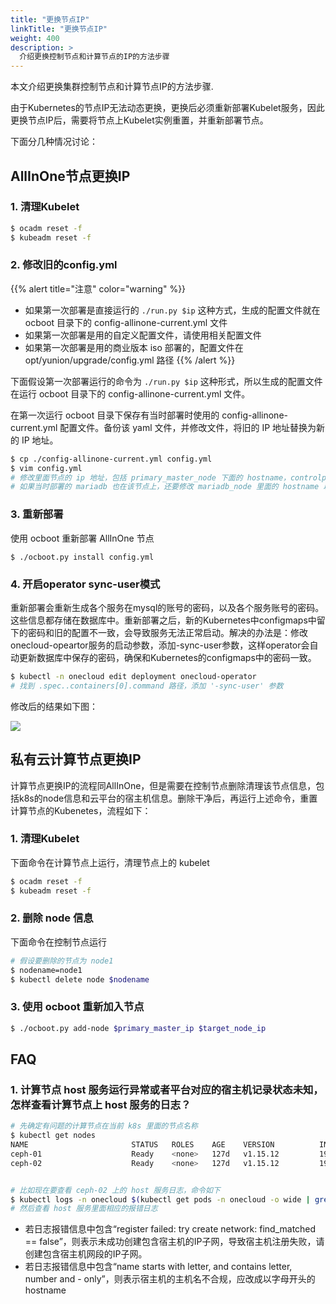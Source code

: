 ```yaml
---
title: "更换节点IP"
linkTitle: "更换节点IP"
weight: 400
description: >
  介绍更换控制节点和计算节点的IP的方法步骤
---
```


本文介绍更换集群控制节点和计算节点IP的方法步骤.

由于Kubernetes的节点IP无法动态更换，更换后必须重新部署Kubelet服务，因此更换节点IP后，需要将节点上Kubelet实例重置，并重新部署节点。

下面分几种情况讨论：

## AllInOne节点更换IP

### 1. 清理Kubelet

```bash
$ ocadm reset -f
$ kubeadm reset -f
```

### 2. 修改旧的config.yml

{{% alert title="注意" color="warning" %}}
- 如果第一次部署是直接运行的 `./run.py $ip` 这种方式，生成的配置文件就在 ocboot 目录下的 config-allinone-current.yml 文件
- 如果第一次部署是用的自定义配置文件，请使用相关配置文件
- 如果第一次部署是用的商业版本 iso 部署的，配置文件在 opt/yunion/upgrade/config.yml 路径
{{% /alert %}}


下面假设第一次部署运行的命令为 `./run.py $ip` 这种形式，所以生成的配置文件在运行 ocboot 目录下的 config-allinone-current.yml 文件。

在第一次运行 ocboot 目录下保存有当时部署时使用的 config-allinone-current.yml 配置文件。备份该 yaml 文件，并修改文件，将旧的 IP 地址替换为新的 IP 地址。

```bash
$ cp ./config-allinone-current.yml config.yml
$ vim config.yml
# 修改里面节点的 ip 地址，包括 primary_master_node 下面的 hostname，controlplane_host
# 如果当时部署的 mariadb 也在该节点上，还要修改 mariadb_node 里面的 hostname 以及 primary_master_node 里面的 db_host
```


### 3. 重新部署

使用 ocboot 重新部署 AllInOne 节点

```
$ ./ocboot.py install config.yml
```

### 4. 开启operator sync-user模式

重新部署会重新生成各个服务在mysql的账号的密码，以及各个服务账号的密码。这些信息都存储在数据库中。重新部署之后，新的Kubernetes中configmaps中留下的密码和旧的配置不一致，会导致服务无法正常启动。解决的办法是：修改onecloud-opeartor服务的启动参数，添加-sync-user参数，这样operator会自动更新数据库中保存的密码，确保和Kubernetes的configmaps中的密码一致。

```bash
$ kubectl -n onecloud edit deployment onecloud-operator
# 找到 .spec..containers[0].command 路径，添加 '-sync-user' 参数
```

修改后的结果如下图：

![](../../quickstart/images/oo_syncuser.png)

## 私有云计算节点更换IP

计算节点更换IP的流程同AllInOne，但是需要在控制节点删除清理该节点信息，包括k8s的node信息和云平台的宿主机信息。删除干净后，再运行上述命令，重置计算节点的Kubenetes，流程如下：

### 1. 清理Kubelet

下面命令在计算节点上运行，清理节点上的 kubelet

```bash
$ ocadm reset -f
$ kubeadm reset -f
```

### 2. 删除 node 信息

下面命令在控制节点运行

```bash
# 假设要删除的节点为 node1
$ nodename=node1
$ kubectl delete node $nodename
```

### 3. 使用 ocboot 重新加入节点

```bash
$ ./ocboot.py add-node $primary_master_ip $target_node_ip
```

## FAQ

### 1. 计算节点 host 服务运行异常或者平台对应的宿主机记录状态未知，怎样查看计算节点上 host 服务的日志？

```bash
# 先确定有问题的计算节点在当前 k8s 里面的节点名称
$ kubectl get nodes
NAME                       STATUS   ROLES    AGE    VERSION          INTERNAL-IP       EXTERNAL-IP   
ceph-01                    Ready    <none>   127d   v1.15.12         192.168.222.111   <none>        
ceph-02                    Ready    <none>   127d   v1.15.12         192.168.222.112   <none>        


# 比如现在要查看 ceph-02 上的 host 服务日志，命令如下
$ kubectl logs -n onecloud $(kubectl get pods -n onecloud -o wide | grep host | egrep -v 'image|deployer' | grep ceph-02 | awk '{print $1}') -c host
# 然后查看 host 服务里面相应的报错日志
```

- 若日志报错信息中包含“register failed: try create network: find_matched == false”，则表示未成功创建包含宿主机的IP子网，导致宿主机注册失败，请创建包含宿主机网段的IP子网。
- 若日志报错信息中包含“name starts with letter, and contains letter, number and - only”，则表示宿主机的主机名不合规，应改成以字母开头的hostname
